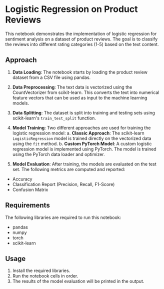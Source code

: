 # Logistic Regression on Product Reviews

This notebook demonstrates the implementation of logistic regression for sentiment analysis on a dataset of product reviews. The goal is to classify the reviews into different rating categories (1-5) based on the text content.

## Approach

1. **Data Loading**: The notebook starts by loading the product review dataset from a CSV file using pandas.

2. **Data Preprocessing**: The text data is vectorized using the CountVectorizer from scikit-learn. This converts the text into numerical feature vectors that can be used as input to the machine learning models.

3. **Data Splitting**: The dataset is split into training and testing sets using scikit-learn's `train_test_split` function.

4. **Model Training**: Two different approaches are used for training the logistic regression model:
   a. **Classic Approach**: The scikit-learn `LogisticRegression` model is trained directly on the vectorized data using the `fit` method.
   b. **Custom PyTorch Model**: A custom logistic regression model is implemented using PyTorch. The model is trained using the PyTorch data loader and optimizer.

5. **Model Evaluation**: After training, the models are evaluated on the test set. The following metrics are computed and reported:

- Accuracy
- Classification Report (Precision, Recall, F1-Score)
- Confusion Matrix

## Requirements

The following libraries are required to run this notebook:

- pandas
- numpy
- torch
- scikit-learn

## Usage

1. Install the required libraries.
2. Run the notebook cells in order.
3. The results of the model evaluation will be printed in the output.

